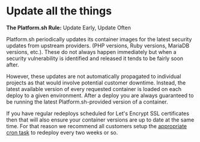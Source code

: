 # Update all the things

**The Platform.sh Rule:** Update Early, Update Often

Platform.sh periodically updates its container images for the latest security updates from upstream providers.  (PHP versions, Ruby versions, MariaDB versions, etc.).  These do not always happen immediately but when a security vulnerability is identified and released it tends to be fairly soon after.

However, these updates are not automatically propagated to individual projects as that would involve potential customer downtime.  Instead, the latest available version of every requested container is loaded on each deploy to a given environment.  After a deploy you are always guaranteed to be running the latest Platform.sh-provided version of a container.

If you have regular redeploys scheduled for Let's Encrypt SSL certificates then that will also ensure your container versions are up to date at the same time.  For that reason we recommend all customers setup the [appropriate cron task](/configuration/routes/https.md#automatic-certificate-renewal) to redeploy every two weeks or so.
